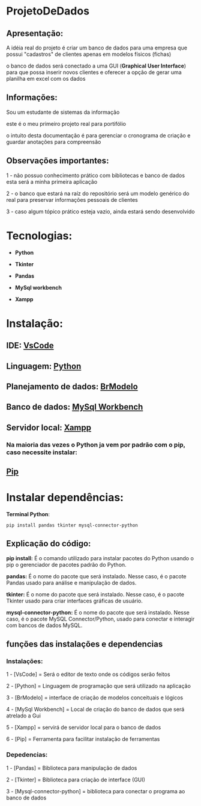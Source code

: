 # ProjetoDeDados

## Apresentação:

A idéia real do projeto é criar um banco de dados para uma empresa
que possui "cadastros" de clientes apenas em modelos físicos (fichas)

o banco de dados será conectado a uma GUI (**Graphical User Interface**)
para que possa inserir novos clientes e oferecer a opção de gerar uma
planilha em excel com os dados


## Informações:

Sou um estudante de sistemas da informação

este é o meu primeiro projeto real para portifólio

o intuito desta documentação é para gerenciar o cronograma de criação
e guardar anotações para compreensão


## Observações importantes:

1 - não possuo conhecimento prático com bibliotecas e banco de dados
esta será a minha primeira aplicação

2 - o banco que estará na raíz do repositório será um modelo genérico
do real para preservar informações pessoais de clientes

3 - caso algum tópico prático esteja vazio, ainda estará sendo desenvolvido


# Tecnologias:

- **Python**

- **Tkinter**

- **Pandas**

- **MySql workbench**

- **Xampp**


# Instalação:


## IDE: [VsCode](https://code.visualstudio.com/download) 

## Linguagem: [Python](https://www.python.org/downloads/)

## Planejamento de dados: [BrModelo](http://www.sis4.com/brModelo/download.html)

## Banco de dados: [MySql Workbench](https://dev.mysql.com/downloads/workbench/)

## Servidor local: [Xampp](https://www.apachefriends.org/pt_br/download.html)


### **Na maioria das vezes o Python ja vem por padrão com o pip, caso necessite instalar:**

## [Pip](https://pip.pypa.io/en/stable/installation/)


# Instalar dependências:

**Terminal Python**:

```
pip install pandas tkinter mysql-connector-python

```
## Explicação do código:

**pip install:** É o comando utilizado para instalar pacotes do Python usando o pip
o gerenciador de pacotes padrão do Python.


**pandas:** É o nome do pacote que será instalado. Nesse caso, é o pacote Pandas
usado para análise e manipulação de dados.


**tkinter:** É o nome do pacote que será instalado. Nesse caso, é o pacote Tkinter
usado para criar interfaces gráficas de usuário.


**mysql-connector-python:** É o nome do pacote que será instalado. Nesse caso, é o pacote
MySQL Connector/Python, usado para conectar e interagir com bancos de dados MySQL.


## funções das instalações e dependencias


### Instalações:

1 - [VsCode] = Será o editor de texto onde os códigos serão feitos

2 - [Python] = Linguagem de programação que será utilizado na aplicação

3 - [BrModelo] = interface de criação de modelos conceituais e lógicos

4 - [MySql Workbench] = Local de criação do banco de dados que será atrelado a Gui

5 - [Xampp] = servirá de servidor local para o banco de dados

6 - [Pip] = Ferramenta para facilitar instalação de ferramentas


### Depedencias:

1 - [Pandas] = Biblioteca para manipulação de dados

2 - [Tkinter] = Biblioteca para criação de interface (GUI)

3 - [Mysql-connector-python] = biblioteca para conectar o programa ao banco de dados


